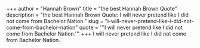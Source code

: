 +++
author = "Hannah Brown"
title = "the best Hannah Brown Quote"
description = "the best Hannah Brown Quote: I will never pretend like I did not come from Bachelor Nation."
slug = "i-will-never-pretend-like-i-did-not-come-from-bachelor-nation"
quote = '''I will never pretend like I did not come from Bachelor Nation.'''
+++
I will never pretend like I did not come from Bachelor Nation.
